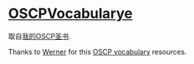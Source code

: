 # [OSCPVocabularye](https://shi615.github.io/OSCPVocabulary/)
取自[我的OSCP圣书](https://www.anquanke.com/post/id/188582).

Thanks to [Werner](https://github.com/Werneror) for this [OSCP vocabulary](https://github.com/Werneror/OSCPVocabulary) resources.